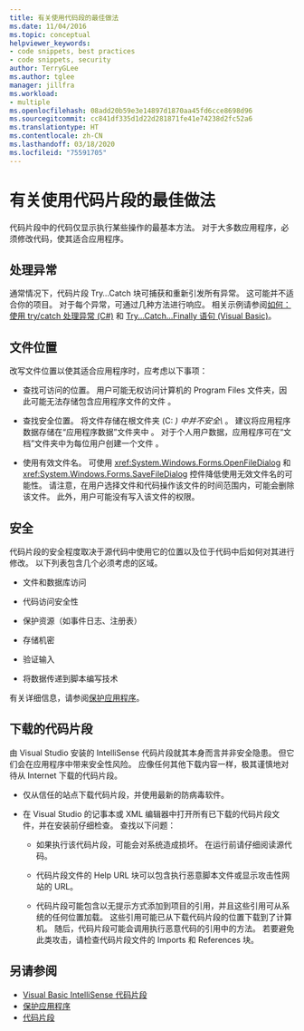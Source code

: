 ```yaml
---
title: 有关使用代码段的最佳做法
ms.date: 11/04/2016
ms.topic: conceptual
helpviewer_keywords:
- code snippets, best practices
- code snippets, security
author: TerryGLee
ms.author: tglee
manager: jillfra
ms.workload:
- multiple
ms.openlocfilehash: 08add20b59e3e14897d1870aa45fd6cce8698d96
ms.sourcegitcommit: cc841df335d1d22d281871fe41e74238d2fc52a6
ms.translationtype: HT
ms.contentlocale: zh-CN
ms.lasthandoff: 03/18/2020
ms.locfileid: "75591705"
---
```

# <a name="best-practices-for-using-code-snippets"></a>有关使用代码片段的最佳做法

代码片段中的代码仅显示执行某些操作的最基本方法。 对于大多数应用程序，必须修改代码，使其适合应用程序。

## <a name="handling-exceptions"></a>处理异常

通常情况下，代码片段 Try…Catch 块可捕获和重新引发所有异常。 这可能并不适合你的项目。 对于每个异常，可通过几种方法进行响应。 相关示例请参阅[如何：使用 try/catch 处理异常 (C#)](/dotnet/csharp/programming-guide/exceptions/how-to-handle-an-exception-using-try-catch) 和 [Try...Catch...Finally 语句 (Visual Basic)](/dotnet/visual-basic/language-reference/statements/try-catch-finally-statement)。

## <a name="file-locations"></a>文件位置

改写文件位置以使其适合应用程序时，应考虑以下事项：

- 查找可访问的位置。 用户可能无权访问计算机的 Program Files 文件夹，因此可能无法存储包含应用程序文件的文件  。

- 查找安全位置。 将文件存储在根文件夹 (C: *) 中并不安全\\* 。 建议将应用程序数据存储在“应用程序数据”文件夹中  。 对于个人用户数据，应用程序可在“文档”文件夹中为每位用户创建一个文件  。

- 使用有效文件名。 可使用 <xref:System.Windows.Forms.OpenFileDialog> 和 <xref:System.Windows.Forms.SaveFileDialog> 控件降低使用无效文件名的可能性。 请注意，在用户选择文件和代码操作该文件的时间范围内，可能会删除该文件。 此外，用户可能没有写入该文件的权限。

## <a name="security"></a>安全

代码片段的安全程度取决于源代码中使用它的位置以及位于代码中后如何对其进行修改。 以下列表包含几个必须考虑的区域。

- 文件和数据库访问

- 代码访问安全性

- 保护资源（如事件日志、注册表）

- 存储机密

- 验证输入

- 将数据传递到脚本编写技术

有关详细信息，请参阅[保护应用程序](../ide/securing-applications.md)。

## <a name="downloaded-code-snippets"></a>下载的代码片段

由 Visual Studio 安装的 IntelliSense 代码片段就其本身而言并非安全隐患。 但它们会在应用程序中带来安全性风险。 应像任何其他下载内容一样，极其谨慎地对待从 Internet 下载的代码片段。

- 仅从信任的站点下载代码片段，并使用最新的防病毒软件。

- 在 Visual Studio 的记事本或 XML 编辑器中打开所有已下载的代码片段文件，并在安装前仔细检查。 查找以下问题：

  - 如果执行该代码片段，可能会对系统造成损坏。 在运行前请仔细阅读源代码。

  - 代码片段文件的 Help URL 块可以包含执行恶意脚本文件或显示攻击性网站的 URL。

  - 代码片段可能包含以无提示方式添加到项目的引用，并且这些引用可从系统的任何位置加载。 这些引用可能已从下载代码片段的位置下载到了计算机。 随后，代码片段可能会调用执行恶意代码的引用中的方法。 若要避免此类攻击，请检查代码片段文件的 Imports 和 References 块。

## <a name="see-also"></a>另请参阅

- [Visual Basic IntelliSense 代码片段](/dotnet/visual-basic/developing-apps/using-ide/intellisense-code-snippets)
- [保护应用程序](../ide/securing-applications.md)
- [代码片段](../ide/code-snippets.md)
